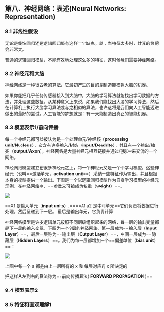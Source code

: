 ## 第八、神经网络：表述(Neural Networks: Representation)

### 8.1 非线性假设

无论是线性回归还是逻辑回归都有这样一个缺点，即：当特征太多时，计算的负荷会非常大。

普通的逻辑回归模型，不能有效地处理这么多的特征，这时候我们需要神经网络。

### 8.2 神经元和大脑

神经网络是一种很古老的算法，它最初产生的目的是制造能模拟大脑的机器。

如果你能把几乎任何传感器接入到大脑中，大脑的学习算法就能找出学习数据的方法，并处理这些数据。从某种意义上来说，如果我们能找出大脑的学习算法，然后在计算机上执行大脑学习算法或与之相似的算法，也许这将是我们向人工智能迈进做出的最好的尝试。人工智能的梦想就是：有一天能制造出真正的智能机器。

### 8.3 模型表示1/前向传播

每一个神经元都可以被认为是一个处理单元/神经核（**processing unit**/**Nucleus**），它含有许多输入/树突（**input**/**Dendrite**），并且有一个输出/轴突（**output**/**Axon**）。神经网络是大量神经元相互链接并通过电脉冲来交流的一个网络。

神经网络模型建立在很多神经元之上，每一个神经元又是一个个学习模型。这些神经元（也叫==激活单元，**activation unit**==）采纳一些特征作为输出，并且根据本身的模型提供一个输出。下图是一个以逻辑回归模型作为自身学习模型的神经元示例，在神经网络中，==参数又可被成为权重（**weight**）==。

![](http://www.ai-start.com/ml2014/images/fbb4ffb48b64468c384647d45f7b86b5.png)

==X1 是输入单元（**input units**）,====A1 a2 是中间单元==它们负责将数据进行处理，然后呈递到下一层。 最后是输出单元，它负责计算

神经网络模型是许多逻辑单元按照不同层级组织起来的网络，每一层的输出变量都是下一层的输入变量。下图为一个3层的神经网络，第一层成为==输入层（**Input Layer**）==，最后一层称为==输出层（**Output Layer**）==，中间一层成为==隐藏层（**Hidden Layers**）==。我们为每一层都增加一个==偏差单位（**bias unit**）==：

![](http://www.ai-start.com/ml2014/images/8293711e1d23414d0a03f6878f5a2d91.jpg)



上图中每一个 a 都是由上一层所有的 x 和 每层对应的 x 所决定的

把这样从左到右的算法称为==前向传播算法( **FORWARD PROPAGATION** )==

### 8.4 模型表示2

### 8.5 特征和直观理解1

```

```

